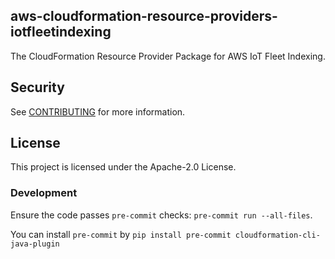 ## aws-cloudformation-resource-providers-iotfleetindexing
The CloudFormation Resource Provider Package for AWS IoT Fleet Indexing.

## Security

See [CONTRIBUTING](CONTRIBUTING.md#security-issue-notifications) for more information.

## License

This project is licensed under the Apache-2.0 License.

### Development
Ensure the code passes `pre-commit` checks:
`pre-commit run --all-files`.

You can install `pre-commit` by `pip install pre-commit cloudformation-cli-java-plugin`